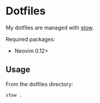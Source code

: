 # Dotfiles
My dotfiles are managed with [stow](https://www.gnu.org/software/stow/).

Required packages:
- Neovim 0.12+

## Usage
From the dotfiles directory:
```bash
stow .
```

